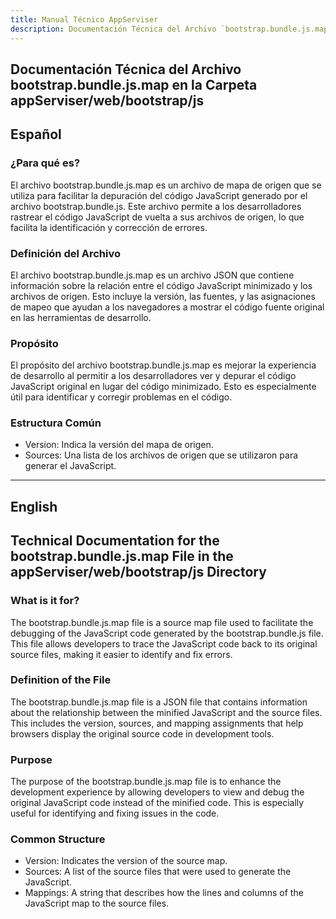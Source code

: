 ```yaml
---
title: Manual Técnico AppServiser
description: Documentación Técnica del Archivo `bootstrap.bundle.js.map`
---
```


## Documentación Técnica del Archivo bootstrap.bundle.js.map en la Carpeta appServiser/web/bootstrap/js

## Español

### ¿Para qué es?
El archivo bootstrap.bundle.js.map es un archivo de mapa de origen que se utiliza para facilitar la depuración del código JavaScript generado por el archivo bootstrap.bundle.js. Este archivo permite a los desarrolladores rastrear el código JavaScript de vuelta a sus archivos de origen, lo que facilita la identificación y corrección de errores.

### Definición del Archivo
El archivo bootstrap.bundle.js.map es un archivo JSON que contiene información sobre la relación entre el código JavaScript minimizado y los archivos de origen. Esto incluye la versión, las fuentes, y las asignaciones de mapeo que ayudan a los navegadores a mostrar el código fuente original en las herramientas de desarrollo.

### Propósito
El propósito del archivo bootstrap.bundle.js.map es mejorar la experiencia de desarrollo al permitir a los desarrolladores ver y depurar el código JavaScript original en lugar del código minimizado. Esto es especialmente útil para identificar y corregir problemas en el código.

### Estructura Común
- Version: Indica la versión del mapa de origen.
- Sources: Una lista de los archivos de origen que se utilizaron para generar el JavaScript.

---

## English

## Technical Documentation for the bootstrap.bundle.js.map File in the appServiser/web/bootstrap/js Directory

### What is it for?
The bootstrap.bundle.js.map file is a source map file used to facilitate the debugging of the JavaScript code generated by the bootstrap.bundle.js file. This file allows developers to trace the JavaScript code back to its original source files, making it easier to identify and fix errors.

### Definition of the File
The bootstrap.bundle.js.map file is a JSON file that contains information about the relationship between the minified JavaScript and the source files. This includes the version, sources, and mapping assignments that help browsers display the original source code in development tools.

### Purpose
The purpose of the bootstrap.bundle.js.map file is to enhance the development experience by allowing developers to view and debug the original JavaScript code instead of the minified code. This is especially useful for identifying and fixing issues in the code.

### Common Structure
- Version: Indicates the version of the source map.
- Sources: A list of the source files that were used to generate the JavaScript.
- Mappings: A string that describes how the lines and columns of the JavaScript map to the source files.
